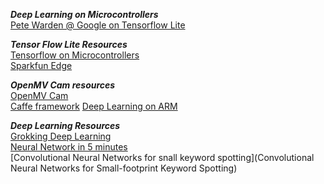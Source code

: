***Deep Learning on Microcontrollers***  
[Pete Warden @ Google on Tensorflow Lite](https://petewarden.com/2019/03/07/launching-tensorflow-lite-for-microcontrollers/)

***Tensor Flow Lite Resources***  
[Tensorflow on Microcontrollers](https://www.tensorflow.org/lite/microcontrollers/overview)  
[Sparkfun Edge](https://www.sparkfun.com/products/15170)

***OpenMV Cam resources***  
[OpenMV Cam](https://www.sparkfun.com/products/15325)  
[Caffe framework](https://caffe.berkeleyvision.org/)
[Deep Learning on ARM](https://developer.arm.com/solutions/machine-learning-on-arm/developer-material/how-to-guides/deploying-a-caffe-model-on-openmv-using-cmsis-nn/single-page)

***Deep Learning Resources***   
[Grokking Deep Learning](https://www.manning.com/books/grokking-deep-learning_)   
[Neural Network in 5 minutes](https://medium.com/@thesupercoder/neural-networks-in-5-minutes-84edc781c8ac)  
[Convolutional Neural Networks for snall keyword spotting](Convolutional Neural Networks for Small-footprint Keyword Spotting)
